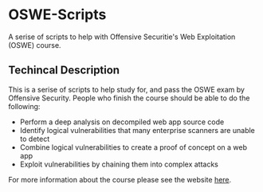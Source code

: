 # OSWE-Scripts
A serise of scripts to help with Offensive Securitie's Web Exploitation (OSWE) course.

## Techincal Description
This is a serise of scripts to help study for, and pass the OSWE exam by Offensive Security. People who finish the course should be able to do the following:
* Perform a deep analysis on decompiled web app source code
* Identify logical vulnerabilities that many enterprise scanners are unable to detect
* Combine logical vulnerabilities to create a proof of concept on a web app
* Exploit vulnerabilities by chaining them into complex attacks

For more information about the course please see the website [here](https://www.offsec.com/courses/web-300/). 
